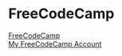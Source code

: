# FreeCodeCamp

[FreeCodeCamp](https://www.freecodecamp.org)
\
[My FreeCodeCamp Account](https://www.freecodecamp.org/seydanurdemir)

